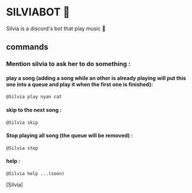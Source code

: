 # SILVIABOT 🌿

Silvia is a discord's bot that play music 🎵

## commands

### Mention silvia to ask her to do something :
#### play a song (adding a song while an other is already playing will put this one into a queue and play it when the first one is finished):
  `@Silvia play nyan cat`
#### skip to the next song :
  `@Silvia skip`
#### Stop playing all song (the queue will be removed)  :
  `@Silvia stop`
#### help :
  `@Silvia help ...(soon)`

[Silvia]
